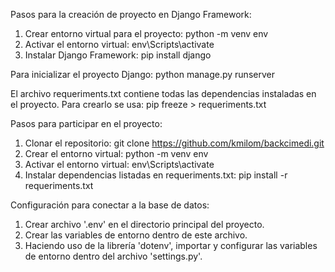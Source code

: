 Pasos para la creación de proyecto en Django Framework:
1. Crear entorno virtual para el proyecto: python -m venv env
2. Activar el entorno virtual: env\Scripts\activate
3. Instalar Django Framework: pip install django

Para inicializar el proyecto Django: python manage.py runserver

El archivo requeriments.txt contiene todas las dependencias instaladas en el proyecto. Para crearlo se usa: pip freeze > requeriments.txt

Pasos para participar en el proyecto:
1. Clonar el repositorio: git clone https://github.com/kmilom/backcimedi.git
2. Crear el entorno virtual: python -m venv env
3. Activar el entorno virtual: env\Scripts\activate
4. Instalar dependencias listadas en requeriments.txt: pip install -r requeriments.txt

Configuración para conectar a la base de datos:
1. Crear archivo '.env' en el directorio principal del proyecto.
2. Crear las variables de entorno dentro de este archivo.
3. Haciendo uso de la librería 'dotenv', importar y configurar las variables de entorno dentro del archivo 'settings.py'.